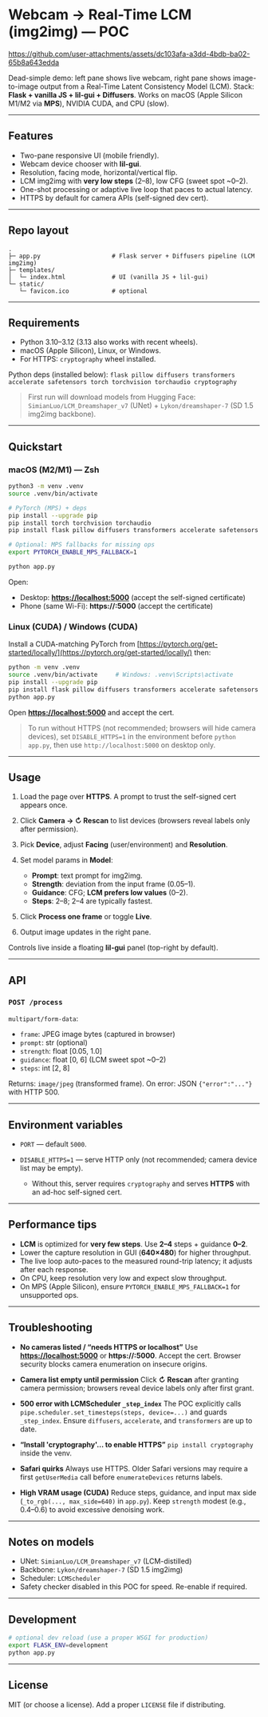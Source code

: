 # Webcam → Real-Time LCM (img2img) — POC



https://github.com/user-attachments/assets/dc103afa-a3dd-4bdb-ba02-65b8a643edda



Dead-simple demo: left pane shows live webcam, right pane shows image-to-image output from a Real-Time Latent Consistency Model (LCM).
Stack: **Flask + vanilla JS + lil-gui + Diffusers**. Works on macOS (Apple Silicon M1/M2 via **MPS**), NVIDIA CUDA, and CPU (slow).

---

## Features

* Two-pane responsive UI (mobile friendly).
* Webcam device chooser with **lil-gui**.
* Resolution, facing mode, horizontal/vertical flip.
* LCM img2img with **very low steps** (2–8), low CFG (sweet spot ~0–2).
* One-shot processing or adaptive live loop that paces to actual latency.
* HTTPS by default for camera APIs (self-signed dev cert).

---

## Repo layout

```
.
├─ app.py                    # Flask server + Diffusers pipeline (LCM img2img)
├─ templates/
│  └─ index.html             # UI (vanilla JS + lil-gui)
└─ static/
   └─ favicon.ico            # optional
```

---

## Requirements

* Python 3.10–3.12 (3.13 also works with recent wheels).
* macOS (Apple Silicon), Linux, or Windows.
* For HTTPS: `cryptography` wheel installed.

Python deps (installed below):
`flask pillow diffusers transformers accelerate safetensors torch torchvision torchaudio cryptography`

> First run will download models from Hugging Face:
> `SimianLuo/LCM_Dreamshaper_v7` (UNet) + `Lykon/dreamshaper-7` (SD 1.5 img2img backbone).

---

## Quickstart

### macOS (M2/M1) — Zsh

```zsh
python3 -m venv .venv
source .venv/bin/activate

# PyTorch (MPS) + deps
pip install --upgrade pip
pip install torch torchvision torchaudio
pip install flask pillow diffusers transformers accelerate safetensors cryptography

# Optional: MPS fallbacks for missing ops
export PYTORCH_ENABLE_MPS_FALLBACK=1

python app.py
```

Open:

* Desktop: **[https://localhost:5000](https://localhost:5000)** (accept the self-signed certificate)
* Phone (same Wi-Fi): **https://<your-mac-ip>:5000** (accept the certificate)

### Linux (CUDA) / Windows (CUDA)

Install a CUDA-matching PyTorch from [https://pytorch.org/get-started/locally/](https://pytorch.org/get-started/locally/) then:

```bash
python -m venv .venv
source .venv/bin/activate     # Windows: .venv\Scripts\activate
pip install --upgrade pip
pip install flask pillow diffusers transformers accelerate safetensors cryptography
python app.py
```

Open **[https://localhost:5000](https://localhost:5000)** and accept the cert.

> To run without HTTPS (not recommended; browsers will hide camera devices), set `DISABLE_HTTPS=1` in the environment before `python app.py`, then use `http://localhost:5000` on desktop only.

---

## Usage

1. Load the page over **HTTPS**. A prompt to trust the self-signed cert appears once.
2. Click **Camera → ↻ Rescan** to list devices (browsers reveal labels only after permission).
3. Pick **Device**, adjust **Facing** (user/environment) and **Resolution**.
4. Set model params in **Model**:

   * **Prompt**: text prompt for img2img.
   * **Strength**: deviation from the input frame (0.05–1).
   * **Guidance**: CFG; **LCM prefers low values** (0–2).
   * **Steps**: 2–8; 2–4 are typically fastest.
5. Click **Process one frame** or toggle **Live**.
6. Output image updates in the right pane.

Controls live inside a floating **lil-gui** panel (top-right by default).

---

## API

### `POST /process`

`multipart/form-data`:

* `frame`: JPEG image bytes (captured in browser)
* `prompt`: str (optional)
* `strength`: float [0.05, 1.0]
* `guidance`: float [0, 6] (LCM sweet spot ~0–2)
* `steps`: int [2, 8]

Returns: `image/jpeg` (transformed frame).
On error: JSON `{"error":"..."}` with HTTP 500.

---

## Environment variables

* `PORT` — default `5000`.
* `DISABLE_HTTPS=1` — serve HTTP only (not recommended; camera device list may be empty).

  * Without this, server requires `cryptography` and serves **HTTPS** with an ad-hoc self-signed cert.

---

## Performance tips

* **LCM** is optimized for **very few steps**. Use **2–4** steps + guidance **0–2**.
* Lower the capture resolution in GUI (**640×480**) for higher throughput.
* The live loop auto-paces to the measured round-trip latency; it adjusts after each response.
* On CPU, keep resolution very low and expect slow throughput.
* On MPS (Apple Silicon), ensure `PYTORCH_ENABLE_MPS_FALLBACK=1` for unsupported ops.

---

## Troubleshooting

* **No cameras listed / “needs HTTPS or localhost”**
  Use **[https://localhost:5000](https://localhost:5000)** or **https://<LAN-IP>:5000**. Accept the cert.
  Browser security blocks camera enumeration on insecure origins.

* **Camera list empty until permission**
  Click **↻ Rescan** after granting camera permission; browsers reveal device labels only after first grant.

* **500 error with LCMScheduler `_step_index`**
  The POC explicitly calls `pipe.scheduler.set_timesteps(steps, device=...)` and guards `_step_index`.
  Ensure `diffusers`, `accelerate`, and `transformers` are up to date.

* **“Install 'cryptography'… to enable HTTPS”**
  `pip install cryptography` inside the venv.

* **Safari quirks**
  Always use HTTPS. Older Safari versions may require a first `getUserMedia` call before `enumerateDevices` returns labels.

* **High VRAM usage (CUDA)**
  Reduce steps, guidance, and input max side (`_to_rgb(..., max_side=640)` in `app.py`).
  Keep `strength` modest (e.g., 0.4–0.6) to avoid excessive denoising work.

---

## Notes on models

* UNet: `SimianLuo/LCM_Dreamshaper_v7` (LCM-distilled)
* Backbone: `Lykon/dreamshaper-7` (SD 1.5 img2img)
* Scheduler: `LCMScheduler`
* Safety checker disabled in this POC for speed. Re-enable if required.

---

## Development

```bash
# optional dev reload (use a proper WSGI for production)
export FLASK_ENV=development
python app.py
```

---

## License

MIT (or choose a license). Add a proper `LICENSE` file if distributing.
